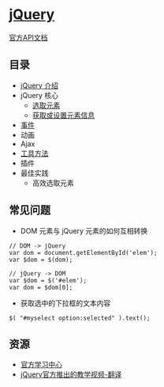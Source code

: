 # [jQuery](http://jquery.com/)
[官方API文档](http://api.jquery.com/)

## 目录
* [jQuery 介绍](about.md)
* jQuery 核心
  - [选取元素](select-elem/)
  - [获取或设置元素信息](get-or-set-elem-info/)
* [事件](event/)
* 动画
* Ajax
* [工具方法](utilities.md)
* 插件
* 最佳实践
  - 高效选取元素



## 常见问题
* DOM 元素与 jQuery 元素的如何互相转换
```
// DOM -> jQuery
var dom = document.getElementById('elem');
var $dom = $(dom);

// jQuery -> DOM
var $dom = $('#elem');
var dom = $dom[0];
```
* 获取选中的下拉框的文本内容
```
$( "#myselect option:selected" ).text();
```

## 资源
* [官方学习中心](http://learn.jquery.com/)
* [jQuery官方推出的教学视频-翻译](http://blog.jobbole.com/37699/)
